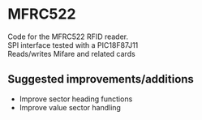 # MFRC522  

Code for the MFRC522 RFID reader.  
SPI interface tested with a PIC18F87J11  
Reads/writes Mifare and related cards  

## Suggested improvements/additions 
* Improve sector heading functions  
* Improve value sector handling
